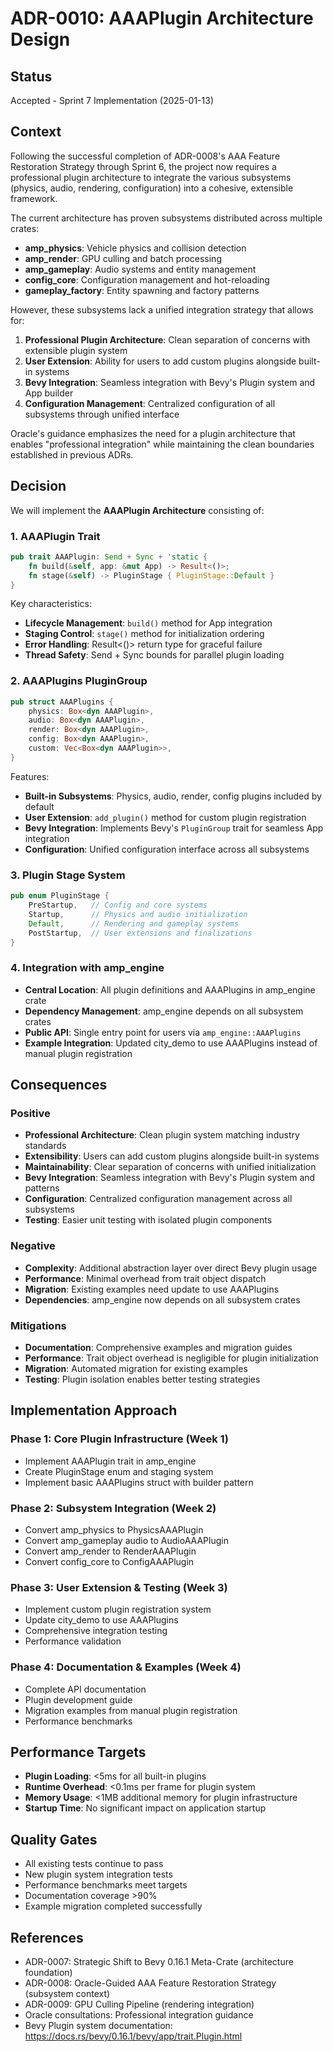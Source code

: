 # ADR-0010: AAAPlugin Architecture Design

## Status
Accepted - Sprint 7 Implementation (2025-01-13)

## Context

Following the successful completion of ADR-0008's AAA Feature Restoration Strategy through Sprint 6, the project now requires a professional plugin architecture to integrate the various subsystems (physics, audio, rendering, configuration) into a cohesive, extensible framework.

The current architecture has proven subsystems distributed across multiple crates:
- **amp_physics**: Vehicle physics and collision detection
- **amp_render**: GPU culling and batch processing
- **amp_gameplay**: Audio systems and entity management
- **config_core**: Configuration management and hot-reloading
- **gameplay_factory**: Entity spawning and factory patterns

However, these subsystems lack a unified integration strategy that allows for:
1. **Professional Plugin Architecture**: Clean separation of concerns with extensible plugin system
2. **User Extension**: Ability for users to add custom plugins alongside built-in systems
3. **Bevy Integration**: Seamless integration with Bevy's Plugin system and App builder
4. **Configuration Management**: Centralized configuration of all subsystems through unified interface

Oracle's guidance emphasizes the need for a plugin architecture that enables "professional integration" while maintaining the clean boundaries established in previous ADRs.

## Decision

We will implement the **AAAPlugin Architecture** consisting of:

### 1. AAAPlugin Trait
```rust
pub trait AAAPlugin: Send + Sync + 'static {
    fn build(&self, app: &mut App) -> Result<()>;
    fn stage(&self) -> PluginStage { PluginStage::Default }
}
```

Key characteristics:
- **Lifecycle Management**: `build()` method for App integration
- **Staging Control**: `stage()` method for initialization ordering
- **Error Handling**: Result<()> return type for graceful failure
- **Thread Safety**: Send + Sync bounds for parallel plugin loading

### 2. AAAPlugins PluginGroup
```rust
pub struct AAAPlugins {
    physics: Box<dyn AAAPlugin>,
    audio: Box<dyn AAAPlugin>,
    render: Box<dyn AAAPlugin>,
    config: Box<dyn AAAPlugin>,
    custom: Vec<Box<dyn AAAPlugin>>,
}
```

Features:
- **Built-in Subsystems**: Physics, audio, render, config plugins included by default
- **User Extension**: `add_plugin()` method for custom plugin registration
- **Bevy Integration**: Implements Bevy's `PluginGroup` trait for seamless App integration
- **Configuration**: Unified configuration interface across all subsystems

### 3. Plugin Stage System
```rust
pub enum PluginStage {
    PreStartup,   // Config and core systems
    Startup,      // Physics and audio initialization
    Default,      // Rendering and gameplay systems
    PostStartup,  // User extensions and finalizations
}
```

### 4. Integration with amp_engine
- **Central Location**: All plugin definitions and AAAPlugins in amp_engine crate
- **Dependency Management**: amp_engine depends on all subsystem crates
- **Public API**: Single entry point for users via `amp_engine::AAAPlugins`
- **Example Integration**: Updated city_demo to use AAAPlugins instead of manual plugin registration

## Consequences

### Positive
- **Professional Architecture**: Clean plugin system matching industry standards
- **Extensibility**: Users can add custom plugins alongside built-in systems
- **Maintainability**: Clear separation of concerns with unified initialization
- **Bevy Integration**: Seamless integration with Bevy's Plugin system and patterns
- **Configuration**: Centralized configuration management across all subsystems
- **Testing**: Easier unit testing with isolated plugin components

### Negative
- **Complexity**: Additional abstraction layer over direct Bevy plugin usage
- **Performance**: Minimal overhead from trait object dispatch
- **Migration**: Existing examples need update to use AAAPlugins
- **Dependencies**: amp_engine now depends on all subsystem crates

### Mitigations
- **Documentation**: Comprehensive examples and migration guides
- **Performance**: Trait object overhead is negligible for plugin initialization
- **Migration**: Automated migration for existing examples
- **Testing**: Plugin isolation enables better testing strategies

## Implementation Approach

### Phase 1: Core Plugin Infrastructure (Week 1)
- Implement AAAPlugin trait in amp_engine
- Create PluginStage enum and staging system
- Implement basic AAAPlugins struct with builder pattern

### Phase 2: Subsystem Integration (Week 2)
- Convert amp_physics to PhysicsAAAPlugin
- Convert amp_gameplay audio to AudioAAAPlugin
- Convert amp_render to RenderAAAPlugin
- Convert config_core to ConfigAAAPlugin

### Phase 3: User Extension & Testing (Week 3)
- Implement custom plugin registration system
- Update city_demo to use AAAPlugins
- Comprehensive integration testing
- Performance validation

### Phase 4: Documentation & Examples (Week 4)
- Complete API documentation
- Plugin development guide
- Migration examples from manual plugin registration
- Performance benchmarks

## Performance Targets
- **Plugin Loading**: <5ms for all built-in plugins
- **Runtime Overhead**: <0.1ms per frame for plugin system
- **Memory Usage**: <1MB additional memory for plugin infrastructure
- **Startup Time**: No significant impact on application startup

## Quality Gates
- All existing tests continue to pass
- New plugin system integration tests
- Performance benchmarks meet targets
- Documentation coverage >90%
- Example migration completed successfully

## References
- ADR-0007: Strategic Shift to Bevy 0.16.1 Meta-Crate (architecture foundation)
- ADR-0008: Oracle-Guided AAA Feature Restoration Strategy (subsystem context)
- ADR-0009: GPU Culling Pipeline (rendering integration)
- Oracle consultations: Professional integration guidance
- Bevy Plugin system documentation: https://docs.rs/bevy/0.16.1/bevy/app/trait.Plugin.html
